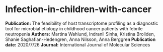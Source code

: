 # Infection-in-children-with-cancer

**Publication:** The feasibility of host transcriptome profiling as a diagnostic tool for microbial etiology in childhood cancer patients with febrile neutropenia
**Authors:** Martina Wahlund, Indranil Sinha, Kristina Broliden, Shanie Saghafian-Hedengren, Anna Nilsson, Anna Berggre**n
Publication date:** 2020/7/26
**Journal:** International Journal of Molecular Sciences
